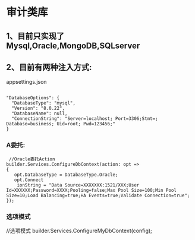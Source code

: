 # 审计类库
## 1、目前只实现了Mysql,Oracle,MongoDB,SQLserver
## 2、目前有两种注入方式:
appsettings.json
~~~

"DatabaseOptions": {
  "DatabaseType": "mysql",
  "Version": "8.0.22",
  "DatabaseName": null,
  "ConnectionString": "Server=localhost; Port=3306;Stmt=; Database=business; Uid=root; Pwd=123456;"
}
~~~
### A委托:
```
 //Oracle委托Action
builder.Services.ConfigureDbContext(action: opt =>
{
   opt.DatabaseType = DatabaseType.Oracle;
   opt.Connect
    ionString = "Data Source=XXXXXXX:1521/XXX;User Id=XXXXXX;Password=XXXX;Pooling=false;Max Pool Size=100;Min Pool Size=10;Load Balancing=true;HA Events=true;Validate Connection=true";
});
```

### 选项模式
//选项模式
builder.Services.ConfigureMyDbContext(config);
